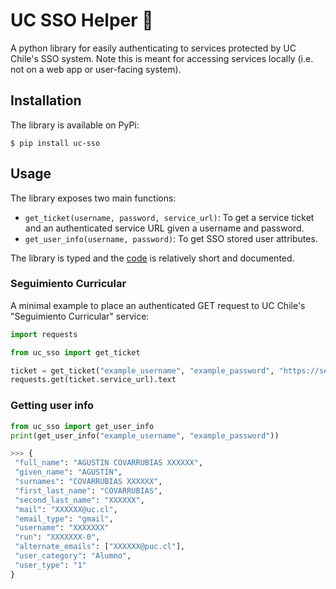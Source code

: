 # UC SSO Helper 🔐

A python library for easily authenticating to services protected by UC Chile's SSO system. Note this is meant for accessing services locally (i.e. not on a web app or user-facing system).

## Installation

The library is available on PyPi:

```shell
$ pip install uc-sso
```

## Usage

The library exposes two main functions:

- `get_ticket(username, password, service_url)`: To get a service ticket and an authenticated service URL given a username and password.
- `get_user_info(username, password)`: To get SSO stored user attributes.

The library is typed and the [code](https://github.com/agucova/sso-uc/blob/main/uc_sso_helper/main.py) is relatively short and documented.

### Seguimiento Curricular

A minimal example to place an authenticated GET request to UC Chile's "Seguimiento Curricular" service:


```python
import requests

from uc_sso import get_ticket

ticket = get_ticket("example_username", "example_password", "https://seguimientocurricular.uc.cl/")
requests.get(ticket.service_url).text
```

### Getting user info

```python
from uc_sso import get_user_info
print(get_user_info("example_username", "example_password"))

>>> {
 "full_name": "AGUSTIN COVARRUBIAS XXXXXX",
 "given_name": "AGUSTÍN",
 "surnames": "COVARRUBIAS XXXXXX",
 "first_last_name": "COVARRUBIAS",
 "second_last_name": "XXXXXX",
 "mail": "XXXXXX@uc.cl",
 "email_type": "gmail",
 "username": "XXXXXXX"
 "run": "XXXXXXX-0",
 "alternate_emails": ["XXXXXX@puc.cl"],
 "user_category": "Alumno",
 "user_type": "1"
}
```